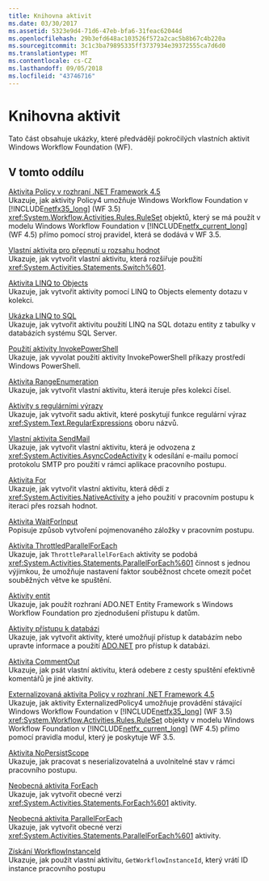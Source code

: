 ```yaml
---
title: Knihovna aktivit
ms.date: 03/30/2017
ms.assetid: 5323e9d4-71d6-47eb-bfa6-31feac62044d
ms.openlocfilehash: 29b3efd648ac103526f572a2cac5b8b67c4b220a
ms.sourcegitcommit: 3c1c3ba79895335ff3737934e39372555ca7d6d0
ms.translationtype: MT
ms.contentlocale: cs-CZ
ms.lasthandoff: 09/05/2018
ms.locfileid: "43746716"
---
```

# <a name="activity-library"></a>Knihovna aktivit
Tato část obsahuje ukázky, které předvádějí pokročilých vlastních aktivit Windows Workflow Foundation (WF).  
  
## <a name="in-this-section"></a>V tomto oddílu  
 [Aktivita Policy v rozhraní .NET Framework 4.5](../../../../docs/framework/windows-workflow-foundation/samples/policy-activity-in-net-framework-4-5.md)  
 Ukazuje, jak aktivity Policy4 umožňuje Windows Workflow Foundation v [!INCLUDE[netfx35_long](../../../../includes/netfx35-long-md.md)] (WF 3.5) <xref:System.Workflow.Activities.Rules.RuleSet> objektů, který se má použít v modelu Windows Workflow Foundation v [!INCLUDE[netfx_current_long](../../../../includes/netfx-current-long-md.md)] (WF 4.5) přímo pomocí stroj pravidel, která se dodává v WF 3.5.  
  
 [Vlastní aktivita pro přepnutí u rozsahu hodnot](../../../../docs/framework/windows-workflow-foundation/samples/custom-activity-to-switch-on-a-range-of-values.md)  
 Ukazuje, jak vytvořit vlastní aktivitu, která rozšiřuje použití <xref:System.Activities.Statements.Switch%601>.  
  
 [Aktivita LINQ to Objects](../../../../docs/framework/windows-workflow-foundation/samples/linq-to-objects-activity.md)  
 Ukazuje, jak vytvořit aktivity pomocí LINQ to Objects elementy dotazu v kolekci.  
  
 [Ukázka LINQ to SQL](../../../../docs/framework/windows-workflow-foundation/samples/linq-to-sql-sample.md)  
 Ukazuje, jak vytvořit aktivitu použití LINQ na SQL dotazu entity z tabulky v databázích systému SQL Server.  
  
 [Použití aktivity InvokePowerShell](../../../../docs/framework/windows-workflow-foundation/samples/using-the-invokepowershell-activity.md)  
 Ukazuje, jak vyvolat použití aktivity InvokePowerShell příkazy prostředí Windows PowerShell.  
  
 [Aktivita RangeEnumeration](../../../../docs/framework/windows-workflow-foundation/samples/rangeenumeration-activity.md)  
 Ukazuje, jak vytvořit vlastní aktivitu, která iteruje přes kolekci čísel.  
  
 [Aktivity s regulárními výrazy](../../../../docs/framework/windows-workflow-foundation/samples/regular-expression-activities.md)  
 Ukazuje, jak vytvořit sadu aktivit, které poskytují funkce regulární výraz <xref:System.Text.RegularExpressions> oboru názvů.  
  
 [Vlastní aktivita SendMail](../../../../docs/framework/windows-workflow-foundation/samples/sendmail-custom-activity.md)  
 Ukazuje, jak vytvořit vlastní aktivitu, která je odvozena z <xref:System.Activities.AsyncCodeActivity> k odesílání e-mailu pomocí protokolu SMTP pro použití v rámci aplikace pracovního postupu.  
  
 [Aktivita For](../../../../docs/framework/windows-workflow-foundation/samples/for-activity.md)  
 Ukazuje, jak vytvořit vlastní aktivitu, která dědí z <xref:System.Activities.NativeActivity> a jeho použití v pracovním postupu k iteraci přes rozsah hodnot.  
  
 [Aktivita WaitForInput](../../../../docs/framework/windows-workflow-foundation/samples/wait-for-input-activity.md)  
 Popisuje způsob vytvoření pojmenovaného záložky v pracovním postupu.  
  
 [Aktivita ThrottledParallelForEach](../../../../docs/framework/windows-workflow-foundation/samples/throttled-parallel-foreach.md)  
 Ukazuje, jak `ThrottleParallelForEach` aktivity se podobá <xref:System.Activities.Statements.ParallelForEach%601> činnost s jednou výjimkou, že umožňuje nastavení faktor souběžnost chcete omezit počet souběžných větve ke spuštění.  
  
 [Aktivity entit](../../../../docs/framework/windows-workflow-foundation/samples/entity-activities.md)  
 Ukazuje, jak použít rozhraní ADO.NET Entity Framework s Windows Workflow Foundation pro zjednodušení přístupu k datům.  
  
 [Aktivity přístupu k databázi](../../../../docs/framework/windows-workflow-foundation/samples/database-access-activities.md)  
 Ukazuje, jak vytvořit aktivity, které umožňují přístup k databázím nebo upravte informace a použití [ADO.NET](https://go.microsoft.com/fwlink/?LinkId=166081) pro přístup k databázi.  
  
 [Aktivita CommentOut](../../../../docs/framework/windows-workflow-foundation/samples/commentout-activity.md)  
 Ukazuje, jak psát vlastní aktivitu, která odebere z cesty spuštění efektivně komentářů je jiné aktivity.  
  
 [Externalizovaná aktivita Policy v rozhraní .NET Framework 4.5](../../../../docs/framework/windows-workflow-foundation/samples/externalized-policy-activity-in-net-framework-4-5.md)  
 Ukazuje, jak aktivity ExternalizedPolicy4 umožňuje provádění stávající Windows Workflow Foundation v [!INCLUDE[netfx35_long](../../../../includes/netfx35-long-md.md)] (WF 3.5) <xref:System.Workflow.Activities.Rules.RuleSet> objekty v modelu Windows Workflow Foundation v [!INCLUDE[netfx_current_long](../../../../includes/netfx-current-long-md.md)] (WF 4.5) přímo pomocí pravidla modul, který je poskytuje WF 3.5.  
  
 [Aktivita NoPersistScope](../../../../docs/framework/windows-workflow-foundation/samples/nopersistscope-activity.md)  
 Ukazuje, jak pracovat s neserializovatelná a uvolnitelné stav v rámci pracovního postupu.  
  
 [Neobecná aktivita ForEach](../../../../docs/framework/windows-workflow-foundation/samples/non-generic-foreach.md)  
 Ukazuje, jak vytvořit obecné verzi <xref:System.Activities.Statements.ForEach%601> aktivity.  
  
 [Neobecná aktivita ParallelForEach](../../../../docs/framework/windows-workflow-foundation/samples/non-generic-parallelforeach.md)  
 Ukazuje, jak vytvořit obecné verzi <xref:System.Activities.Statements.ParallelForEach%601> aktivity.  
  
 [Získání WorkflowInstanceId](../../../../docs/framework/windows-workflow-foundation/samples/get-workflowinstanceid.md)  
 Ukazuje, jak použít vlastní aktivitu, `GetWorkflowInstanceId`, který vrátí ID instance pracovního postupu
